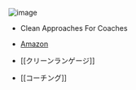 
![image](https://gyazo.com/d7485e4a02c0bcd88a844b5ff3369107/thumb/1000)
- Clean Approaches For Coaches
- [Amazon](https://www.amazon.co.jp/Clean-Approaches-Coaches-Conditions-Modelling/dp/095748660X/ref=as_li_ss_tl?ie=UTF8&qid=1551934097&sr=8-1&keywords=Clean+Approaches+For+Coaches&linkCode=sl1&tag=nishiohirokaz-22&linkId=76942cef91715b62d3c9c79dcfb8de46&language=ja_JP)

- [[クリーンランゲージ]]
- [[コーチング]]
